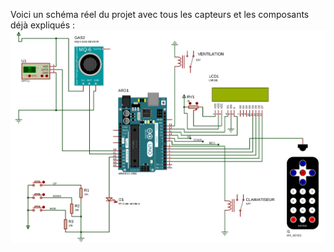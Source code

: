 Voici un schéma réel du projet avec tous les capteurs et les composants déjà expliqués :
![Schéma du Projet](./project_diagram.png)

